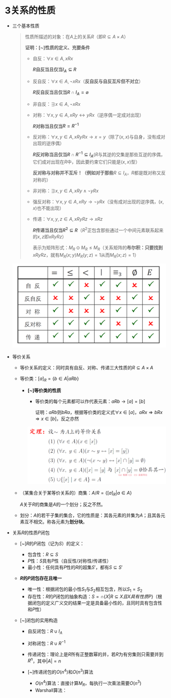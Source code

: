 # 3关系的性质

* 三个基本性质

  > 性质所描述的对象：在$A$上的关系$R$（即$R\subseteq A×A$）
  >
  > **证明：[~]性质的定义、充要条件**
  >
  > * 自反：$\forall x\in A,xRx$
  >
  >   **$R$**​**自反当且仅当**​**$I_A\subseteq R$**
  > * 反自反：$\forall x\in A,\neg xRx$（**反自反与自反互斥但不对立**）
  >
  >   **$R$**​**反自反当且仅当**​**$R\cap I_A=\varnothing$**
  > * 非自反：$\exists x\in A,\neg xRx$
  > * 对称：$\forall x,y\in A, xRy\leftrightarrow yRx$（逆序偶一定成对出现）
  >
  >   **$R$**​**对称当且仅当**​**$R=R^{-1}$**
  > * 反对称：$\forall x,y\in A, xRyRx\rightarrow x=y$（除了$(x,x)$与自身，没有成对出现的逆序偶）
  >
  >   **$R$**​**反对称当且仅当**​**$R\cap R^{-1}\subseteq I_A$**($R$与其逆的交集是那些互逆的序偶，它们成对出现在$R$中，因此要约束它们只能是$(x,x)$型）
  >
  >   **反对称与对称并不互斥！（例如对于那些**​$R\subseteq I_A$，$R$都是既对称又反对称的）
  > * 非对称：$\exists x,y\in A, xRy\wedge \neg yRx$
  > * 强反对称：$\forall x,y\in A,xRy\rightarrow \neg yRx$（没有成对出现的逆序偶，$(x,x)$也不能出现）
  > * 传递：$\forall x,y,z\in A, xRyRz\rightarrow xRz$
  >
  >   **$R$**​**传递当且仅当**​**$R^2\subseteq R$**（$R^2$正包含那些通过一个中间元素联系起来的$x,z$即$xRyRz$）
  >
  >   表示为矩阵形式：$M_R\odot M_R\le M_R$（关系矩阵的**布尔积：只要找到**​$xRyRz$，就有$M_R(x;y)M_R(y;z)=1$从而$M_R(x;z)=1$​）
  >

  ​![image](assets/image-20240110112411-l81xu1c.png)​
* 等价关系

  * 等价关系的定义：同时具有自反、对称、传递三大性质的$R\subseteq A\times A$​
  * 等价类：$[a]_R=\{b\in A|aRb\}$​

    * **[~]等价类的性质**

      * 等价类的每个元素都可以作代表元素：$aRb\to [a]=[b]$​

        证明：$aRb$则$bRa$，根据等价类的定义式$\forall x\in [a]$，$aRx\Rightarrow bRx\Rightarrow x\in [b]$，反之亦然

      ​![image](assets/image-20240110112906-seorvub.png)​
  * （某集合关于某等价关系的）商集：$A/R=\{[a]_R|a\in A\}$

    $A$关于$R$的商集是$A$的一个划分；反之不然。
  * 划分：$A$的若干子集的集合，它的性质是：其各元素的并集为$A$；且其各元素互不相交。称各元素为**划分块**。
* 关系$R$的性质$P$​闭包

  * [~]$R$的$P$闭包（记为$S$）的定义：

    * 包含性：$R\subseteq S$​
    * $P$性：$S$具有$P$性（自反性/对称性/传递性）
    * 最小性：任何具有$P$性的$R$的超集$S'$，都有$S\subseteq S'$​
  * **$R$**​**的**​**$P$**​**闭包存在且唯一**

    * 唯一性：根据闭包的最小性$S_1$与$S_2$相互包含，所以$S_1=S_2$​
    * 存在性：$R$的$P$闭包的抽象构造：$S=\cap \{X|R\subseteq X且X具有性质P\}$（根据闭包的定义广义交的结果一定是具备最小性的，且同时具有包含性和$P$性）
  * [~]闭包的实用构造

    * 自反闭包：$R\cup I_A$​
    * 对称闭包：$R\cup R^{-1}$​
    * 传递闭包：理论上是$R$所有正整数幂的并，若$R$为有穷集则只需要并到$R^n$，其中$|A|=n$​
    * [~]传递闭包的$O(n^4)$和$O(n^3)$算法

      * $O(n^4)$算法：直接计算$M_R$，每执行一次乘法需要$O(n^3)$​
      * Warshall算法：

‍

